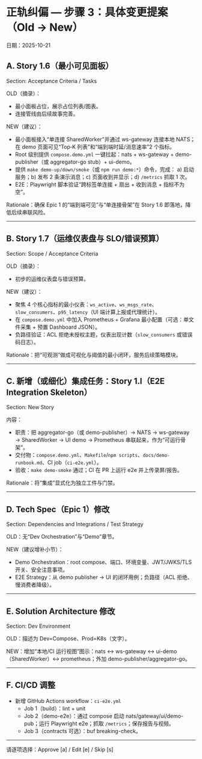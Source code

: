 # 正轨纠偏 — 步骤 3：具体变更提案（Old → New）

日期：2025-10-21

## A. Story 1.6（最小可见面板）

Section: Acceptance Criteria / Tasks

OLD（摘录）：
- 最小面板占位，展示占位列表/图表。
- 连接管线由后续故事完善。

NEW（建议）：
- 最小面板接入“单连接 SharedWorker”并通过 ws-gateway 连接本地 NATS；在 demo 页面可见“Top‑K 列表”和“端到端时延/消息速率”2 个指标。
- Root 级别提供 `compose.demo.yml` 一键拉起：nats + ws-gateway + demo-publisher（或 aggregator-go stub）+ ui-demo。
- 提供 `make demo-up/down/smoke`（或 `npm run demo:*`）命令，完成：
  a) 启动服务；b) 发布 2 条演示消息；c) 页面收到并显示；d) `/metrics` 抓取 1 次。
- E2E：Playwright 脚本验证“跨标签单连接 + 扇出 + 收到消息 + 指标不为空”。

Rationale：确保 Epic 1 的“端到端可见”与“单连接骨架”在 Story 1.6 即落地，降低后续串联风险。

---

## B. Story 1.7（运维仪表盘与 SLO/错误预算）

Section: Scope / Acceptance Criteria

OLD（摘录）：
- 初步的运维仪表盘与错误预算。

NEW（建议）：
- 聚焦 4 个核心指标的最小仪表：`ws_active`、`ws_msgs_rate`、`slow_consumers`、`p95_latency`（UI 端计算上报或代理统计）。
- 在 `compose.demo.yml` 中加入 Prometheus + Grafana 最小配置（可选：单文件采集 + 预置 Dashboard JSON）。
- 负路径验证：ACL 拒绝未授权主题，仪表出现计数（`slow_consumers` 或错误码日志）。

Rationale：把“可观测”做成可视化与阈值的最小闭环，服务后续策略模块。

---

## C. 新增（或细化）集成任务：Story 1.I（E2E Integration Skeleton）

Section: New Story

内容：
- 职责：把 aggregator-go（或 demo-publisher）→ NATS → ws-gateway → SharedWorker → UI demo → Prometheus 串联起来，作为“可运行骨架”。
- 交付物：`compose.demo.yml`、`Makefile`/`npm scripts`、`docs/demo-runbook.md`、CI job（`ci-e2e.yml`）。
- 验收：`make demo-smoke` 通过；CI 在 PR 上运行 e2e 并上传录屏/报告。

Rationale：将“集成”显式化为独立工件与门禁。

---

## D. Tech Spec（Epic 1）修改

Section: Dependencies and Integrations / Test Strategy

OLD：无“Dev Orchestration”与“Demo”章节。

NEW（建议增补小节）：
- Demo Orchestration：root compose、端口、环境变量、JWT/JWKS/TLS 开关、安全注意事项。
- E2E Strategy：从 demo publisher → UI 的闭环用例；负路径（ACL 拒绝、慢消费者降级）。

---

## E. Solution Architecture 修改

Section: Dev Environment

OLD：描述为 Dev=Compose、Prod=K8s（文字）。

NEW：增加“本地/CI 运行视图”图示：nats ↔ ws-gateway ↔ ui-demo（SharedWorker）↔ prometheus；外加 demo-publisher/aggregator-go。

---

## F. CI/CD 调整

- 新增 GitHub Actions workflow：`ci-e2e.yml`
  - Job 1（build）：lint + unit
  - Job 2（demo-e2e）：通过 compose 启动 nats/gateway/ui/demo-pub；运行 Playwright e2e；抓取 `/metrics`；保存报告与视频。
  - Job 3（contracts 可选）：buf breaking-check。

---

请逐项选择：Approve [a] / Edit [e] / Skip [s]

